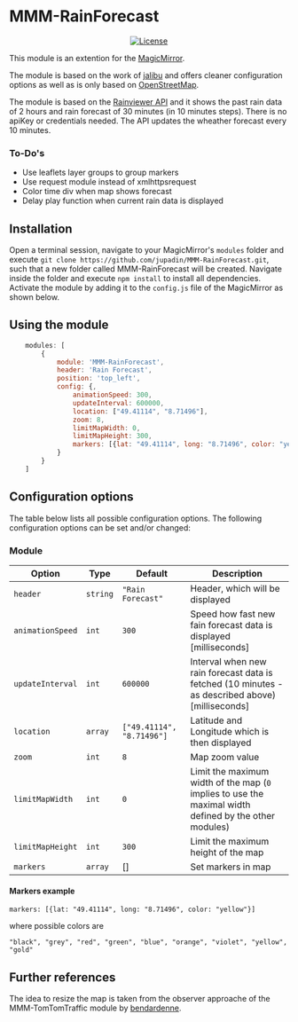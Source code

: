 # MMM-RainForecast

<p style="text-align: center">
    <a href="https://choosealicense.com/licenses/mit"><img src="https://img.shields.io/badge/license-MIT-blue.svg" alt="License"></a>
</p>

This module is an extention for the [MagicMirror](https://github.com/MichMich/MagicMirror).

The module is based on the work of [jalibu](https://github.com/jalibu/MMM-RAIN-MAP) and offers cleaner configuration options as well as is only based on [OpenStreetMap](https://www.openstreetmap.de/karte.html).

The module is based on the [Rainviewer API](https://www.rainviewer.com) and it shows the past rain data of 2 hours and rain forecast of 30 minutes (in 10 minutes steps).
There is no apiKey or credentials needed.
The API updates the wheather forecast every 10 minutes.

### To-Do's
- Use leaflets layer groups to group markers
- Use request module instead of xmlhttpsrequest
- Color time div when map shows forecast
- Delay play function when current rain data is displayed

## Installation

Open a terminal session, navigate to your MagicMirror's `modules` folder and execute `git clone https://github.com/jupadin/MMM-RainForecast.git`, such that a new folder called MMM-RainForecast will be created.
Navigate inside the folder and execute `npm install` to install all dependencies.
Activate the module by adding it to the `config.js` file of the MagicMirror as shown below.

## Using the module
````javascript
    modules: [
        {
            module: 'MMM-RainForecast',
            header: 'Rain Forecast',
            position: 'top_left',
            config: {,
                animationSpeed: 300,
                updateInterval: 600000,
                location: ["49.41114", "8.71496"],
                zoom: 8,
                limitMapWidth: 0,
                limitMapHeight: 300,
                markers: [{lat: "49.41114", long: "8.71496", color: "yellow"}],
            }
        }
    ]
````

## Configuration options

The table below lists all possible configuration options.
The following configuration options can be set and/or changed:

### Module

| Option | Type | Default | Description |
| ---- | ---- | ---- | ---- |
| `header` | `string` | `"Rain Forecast"` | Header, which will be displayed |
| `animationSpeed` | `int` | `300` | Speed how fast new fain forecast data is displayed [milliseconds] |
| `updateInterval`| `int` | `600000` | Interval when new rain forecast data is fetched (10 minutes - as described above) [milliseconds] |
| `location` | `array` | `["49.41114", "8.71496"]` | Latitude and Longitude which is then displayed |
| `zoom` | `int` | `8` | Map zoom value |
| `limitMapWidth` | `int` | `0` | Limit the maximum width of the map (`0` implies to use the maximal width defined by the other modules) |
| `limitMapHeight` | `int` | `300` | Limit the maximum height of the map |
| `markers` | `array` | [] | Set markers in map |

#### Markers example
```
markers: [{lat: "49.41114", long: "8.71496", color: "yellow"}]
```
where possible colors are
```
"black", "grey", "red", "green", "blue", "orange", "violet", "yellow", "gold"
```

## Further references
The idea to resize the map is taken from the observer approache of the MMM-TomTomTraffic module by [bendardenne](https://github.com/bendardenne/MMM-TomTomTraffic).
